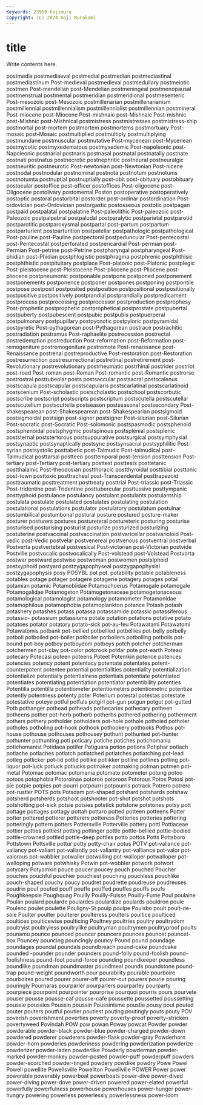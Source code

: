 ```yaml
---
Keywords: 23969 kojimura
Copyright: (C) 2024 Koji Murakami
---
```


# title

Write contents here.



postmedia postmediaeval postmedial postmedian postmediastinal postmediastinum Post-medieval postmedieval postmedullary
postmeiotic postmen Post-mendelian post-Mendelian postmeningeal postmenopausal postmenstrual postmental postmeridian postmeridional
postmesenteric Post-mesozoic post-Mesozoic postmillenarian postmillenarianism postmillennial postmillennialism postmillennialist postmillennian postmineral
Post-miocene post-Miocene Post-mishnaic post-Mishnaic Post-mishnic post-Mishnic post-Mishnical postmistress postmistresses postmistress-ship
postmortal post-mortem postmortem postmortems postmortuary Post-mosaic post-Mosaic postmultiplied postmultiply postmultiplying
postmundane postmuscular postmutative Post-mycenean post-Mycenean postmycotic postmyxedematous postmyxedemic Post-napoleonic post-Napoleonic
postnarial postnaris postnasal postnatal postnatally postnate postnati postnatus postnecrotic postnephritic
postneural postneuralgic postneuritic postneurotic Post-newtonian post-Newtonian Post-nicene postnodal postnodular postnominal
postnota postnotum postnotums postnotumta postnuptial postnuptially post-obit post-obituary postobituary postocular
postoffice post-officer postoffices Post-oligocene post-Oligocene postolivary postomental Poston postoperative postoperatively
postoptic postoral postorbital postorder post-ordinar postordination Post-ordovician post-Ordovician postorgastic postosseous
postotic postpagan postpaid postpalatal postpalatine Post-paleolithic Post-paleozoic post-Paleozoic postpalpebral postpaludal
postparalytic postparietal postparotid postparotitic postparoxysmal postpartal post-partum postpartum postparturient postparturition
postpatellar postpathologic postpathological Post-pauline post-Pauline postpectoral postpeduncular Post-pentecostal post-Pentecostal postperforated
postpericardial Post-permian post-Permian Post-petrine post-Petrine postpharyngal postpharyngeal Post-phidian post-Phidian postphlogistic
postphragma postphrenic postphthisic postphthistic postpituitary postplace Post-platonic post-Platonic postplegic Post-pleistocene
post-Pleistocene Post-pliocene post-Pliocene post-pliocene postpneumonic postponable postpone postponed postponement postponements
postponence postponer postpones postponing postpontile postpose postposit postposited postposition postpositional
postpositionally postpositive postpositively postprandial postprandially postpredicament postprocess postprocessing postprocessor postproduction
postprophesy Post-prophetic postprophetic postprophetical postprostate postpubertal postpuberty postpubescent postpubic postpubis
postpuerperal postpulmonary postpupillary postpycnotic postpyloric postpyramidal postpyretic Post-pythagorean post-Pythagorean postrace
postrachitic postradiation postramus Post-raphaelite postrecession postrectal postredemption postreduction Post-reformation post-Reformation
post-remogeniture postremogeniture postremote Post-renaissance post-Renaissance postrenal postreproductive Post-restoration post-Restoration postresurrection
postresurrectional postretinal postretirement post-Revolutionary postrevolutionary postrheumatic postrhinal postrider postriot post-road
Post-roman post-Roman Post-romantic post-Romantic postrorse postrostral postrubeolar posts postsaccular postsacral
postscalenus postscapula postscapular postscapularis postscarlatinal postscarlatinoid postscenium Post-scholastic postscholastic postschool
postscorbutic postscribe postscript postscripts postscriptum postscutella postscutellar postscutellum postscuttella postseason
postseasonal postsecondary Post-shakespearean post-Shakespearean post-Shakespearian postsigmoid postsigmoidal postsign post-signer postsigner
Post-silurian post-Silurian Post-socratic post-Socratic Post-solomonic postspasmodic postsphenoid postsphenoidal postsphygmic postspinous
postsplenial postsplenic poststernal poststertorous postsuppurative postsurgical postsymphysial postsynaptic postsynaptically postsync
postsynsacral postsyphilitic Post-syrian postsystolic posttabetic post-Talmudic Post-talmudical post-Talmudical posttarsal postteen
posttemporal post-tension posttension Post-tertiary post-Tertiary post-tertiary posttest posttests posttetanic postthalamic
Post-theodosian postthoracic postthyroidal posttibial posttonic post-town posttoxic posttracheal post-Transcendental posttrapezoid
posttraumatic posttreatment posttreaty posttrial Post-triassic post-Triassic Post-tridentine post-Tridentine posttubercular posttussive
posttympanic posttyphoid postulance postulancy postulant postulants postulantship postulata postulate postulated
postulates postulating postulation postulational postulations postulator postulatory postulatum postulnar postumbilical
postumbonal postural posture postured posture-maker posturer posturers postures postureteral postureteric
posturing posturise posturised posturising posturist posturize posturized posturizing postuterine postvaccinal
postvaccination postvaricellar postvarioloid Post-vedic post-Vedic postvelar postvenereal postvenous postventral postverbal
Postverta postvertebral postvesical Post-victorian post-Victorian postvide Postville postvocalic postvocalically Post-volstead
post-Volstead Postvorta postwar postward postwise postwoman postwomen postxiphoid postxyphoid postyard
postzygapophyseal postzygapophysial postzygapophysis posy POSYBL pot pot. potability potable potableness
potables potage potager potagere potagerie potagery potages potail potamian potamic
Potamobiidae Potamochoerus Potamogale potamogale Potamogalidae Potamogeton Potamogetonaceae potamogetonaceous potamological potamologist
potamology potamometer Potamonidae potamophilous potamophobia potamoplankton potance Potash potash potashery
potashes potass potassa potassamide potassic potassiferous potassio- potassium potassiums potate
potation potations potative potato potatoes potator potatory potato-sick pot-au-feu Potawatami
Potawatomi Potawatomis potbank pot-bellied potbellied potbellies pot-belly potbelly potboil potboiled
pot-boiler potboiler potboilers potboiling potboils pot-bound pot-boy potboy potboydom potboys
potch potcher potcherman potchermen pot-clay pot-color potcrook potdar pote pot-earth
Poteau potecary Potecasi poteen poteens Poteet Potemkin potence potences potencies
potency potent potentacy potentate potentates potent-counterpotent potentee potential potentialities potentiality
potentialization potentialize potentially potentialness potentials potentiate potentiated potentiates potentiating potentiation
potentiator potentibility potenties Potentilla potentilla potentiometer potentiometers potentiometric potentize potently
potentness potenty poter Poterium potestal potestas potestate potestative poteye potful
potfuls potgirl pot-gun potgun potgut pot-gutted Poth pothanger pothead potheads
pothecaries pothecary potheen potheens pother pot-herb potherb potherbs pothered pothering
potherment pothers pothery potholder potholders pot-hole pothole potholed potholer potholes
potholing pot-hook pothook pothookery pothooks Pothos pot-house pothouse pothouses pothousey
pothunt pothunted pot-hunter pothunter pothunting poti poticary potiche potiches potichomania
potichomanist Potidaea potifer Potiguara potion potions Potiphar potlach potlache potlaches
potlatch potlatched potlatches potlatching pot-lead potleg potlicker pot-lid potlid potlike
potlikker potline potlines potling pot-liquor pot-luck potluck potlucks potmaker potmaking
potman potmen pot-metal Potomac potomac potomania potomato potometer potong potoo
potoos potophobia Potoroinae potoroo potoroos Potorous Potos Potosi pot-pie potpie
potpies pot-pourri potpourri potpourris potrack Potrero potrero pot-rustler POTS pots
Potsdam pot-shaped potshard potshards potshaw potsherd potsherds potshoot potshooter pot-shot
potshot potshots potshotting pot-sick potsie potsies potstick potstone potstones potsy
pott pottage pottages pottagy pottah pottaro potted potteen potteens Potter
potter pottered potterer potterers potteress Potteries potteries pottering potteringly pottern
potters Pottersville Potterville pottery potti Pottiaceae pottier potties pottiest potting
pottinger pottle pottle-bellied pottle-bodied pottle-crowned pottled pottle-deep pottles potto pottos
Potts Pottsboro Pottstown Pottsville pottur potty potty-chair potus POTV pot-valiance
pot-valiancy pot-valiant pot-valiantly pot-valiantry pot-valliance pot-valor pot-valorous pot-wabbler potwaller potwalling
pot-walloper potwalloper pot-walloping potware potwhisky Potwin pot-wobbler potwork potwort potycary
Potyomkin pouce poucer poucey pouch pouched Poucher pouches pouchful pouchier
pouchiest pouching pouchless pouchlike pouch-shaped pouchy poucy poudret poudrette poudreuse
poudreuses poudrin pouf poufed pouff pouffe pouffed pouffes pouffs poufs
Poughkeepsie Poughquag Pouilly Pouilly-Fuisse Pouilly-Fume Poul poulaine Poulan poulard poularde
poulardes poulardize poulards pouldron poule Poulenc poulet poulette Pouligny-St poulp
poulpe Poulsbo poult poult-de-soie Poulter poulter poulterer poulteress poulters poultice
poulticed poultices poulticewise poulticing Poultney poultries poultry poultrydom poultryist poultryless
poultrylike poultryman poultrymen poultryproof poults pounamu pounce pounced pouncer pouncers
pounces pouncet pouncet-box Pouncey pouncing pouncingly pouncy Pound pound poundage
poundages poundal poundals poundbreach pound-cake poundcake pounded -pounder pounder pounders
pound-folly pound-foolish pound-foolishness pound-foot pound-force pounding poundkeeper poundless poundlike poundman
poundmaster poundmeal pounds poundstone pound-trap pound-weight poundworth pour pourability pourable
pourboire pourboires poured pourer pourer-off pourer-out pourers pourie pouring pouringly
Pournaras pourparler pourparlers pourparley pourparty pourpiece pourpoint pourpointer pourprise pourquoi
pourris pours pourvete pouser pousse pousse-caf pousse-cafe poussette poussetted poussetting
poussie poussies Poussin poussin Poussinisme poustie pousy pout pouted pouter
pouters poutful poutier poutiest pouting poutingly pouts pouty POV poverish
poverishment poverties poverty poverty-proof poverty-stricken povertyweed Povindah POW pow powan
Poway powcat Powder powder powderable powder-black powder-blue powder-charged powder-down powdered
powderer powderers powder-flask powder-gray Powderhorn powder-horn powderies powderiness powdering powderization
powderize powderizer powder-laden powderlike Powderly powderman powder-marked powder-monkey powder-posted powder-puff
powderpuff powders powder-scorched powder-tinged powdery powdike powdry Powe Powel Powell
powellite Powellsville Powellton Powellville POWER Power power powerable powerably powerboat
powerboats power-dive power-dived power-diving power-dove power-driven powered power-elated powerful powerfully
powerfulness powerhouse powerhouses power-hunger power-hungry powering powerless powerlessly powerlessness power-loom

